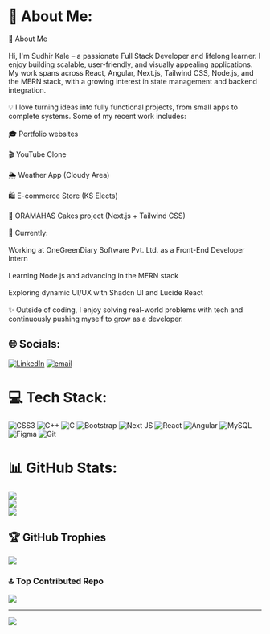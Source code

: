 # 💫 About Me:
👋 About Me<br><br>Hi, I'm Sudhir Kale – a passionate Full Stack Developer and lifelong learner. I enjoy building scalable, user-friendly, and visually appealing applications. My work spans across React, Angular, Next.js, Tailwind CSS, Node.js, and the MERN stack, with a growing interest in state management and backend integration.<br><br>💡 I love turning ideas into fully functional projects, from small apps to complete systems. Some of my recent work includes:<br><br>🎓 Portfolio websites<br><br>🎬 YouTube Clone<br><br>🌦 Weather App (Cloudy Area)<br><br>🛍 E-commerce Store (KS Elects)<br><br>🍰 ORAMAHAS Cakes project (Next.js + Tailwind CSS)<br><br>🚀 Currently:<br><br>Working at OneGreenDiary Software Pvt. Ltd. as a Front-End Developer Intern<br><br>Learning Node.js and advancing in the MERN stack<br><br>Exploring dynamic UI/UX with Shadcn UI and Lucide React<br><br>✨ Outside of coding, I enjoy solving real-world problems with tech and continuously pushing myself to grow as a developer.


## 🌐 Socials:
[![LinkedIn](https://img.shields.io/badge/LinkedIn-%230077B5.svg?logo=linkedin&logoColor=white)](https://linkedin.com/in/https://www.linkedin.com/in/sudhir-kale/) [![email](https://img.shields.io/badge/Email-D14836?logo=gmail&logoColor=white)](mailto:sudhir06kale@gmail.com) 

# 💻 Tech Stack:
![CSS3](https://img.shields.io/badge/css3-%231572B6.svg?style=for-the-badge&logo=css3&logoColor=white) ![C++](https://img.shields.io/badge/c++-%2300599C.svg?style=for-the-badge&logo=c%2B%2B&logoColor=white) ![C](https://img.shields.io/badge/c-%2300599C.svg?style=for-the-badge&logo=c&logoColor=white) ![Bootstrap](https://img.shields.io/badge/bootstrap-%238511FA.svg?style=for-the-badge&logo=bootstrap&logoColor=white) ![Next JS](https://img.shields.io/badge/Next-black?style=for-the-badge&logo=next.js&logoColor=white) ![React](https://img.shields.io/badge/react-%2320232a.svg?style=for-the-badge&logo=react&logoColor=%2361DAFB) ![Angular](https://img.shields.io/badge/angular-%23DD0031.svg?style=for-the-badge&logo=angular&logoColor=white) ![MySQL](https://img.shields.io/badge/mysql-4479A1.svg?style=for-the-badge&logo=mysql&logoColor=white) ![Figma](https://img.shields.io/badge/figma-%23F24E1E.svg?style=for-the-badge&logo=figma&logoColor=white) ![Git](https://img.shields.io/badge/git-%23F05033.svg?style=for-the-badge&logo=git&logoColor=white)
# 📊 GitHub Stats:
![](https://github-readme-stats.vercel.app/api?username=Kale-Sudhir&theme=synthwave&hide_border=false&include_all_commits=true&count_private=true)<br/>
![](https://nirzak-streak-stats.vercel.app/?user=Kale-Sudhir&theme=synthwave&hide_border=false)<br/>
![](https://github-readme-stats.vercel.app/api/top-langs/?username=Kale-Sudhir&theme=synthwave&hide_border=false&include_all_commits=true&count_private=true&layout=compact)

## 🏆 GitHub Trophies
![](https://github-profile-trophy.vercel.app/?username=Kale-Sudhir&theme=calm&no-frame=false&no-bg=false&margin-w=4)

### 🔝 Top Contributed Repo
![](https://github-contributor-stats.vercel.app/api?username=Kale-Sudhir&limit=5&theme=dark&combine_all_yearly_contributions=true)

---
[![](https://visitcount.itsvg.in/api?id=Kale-Sudhir&icon=0&color=0)](https://visitcount.itsvg.in)

<!-- Proudly created with GPRM ( https://gprm.itsvg.in ) -->
